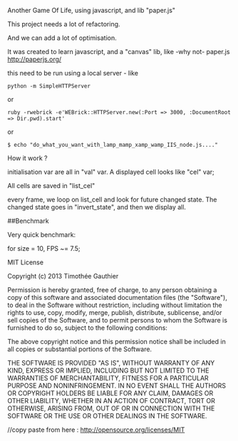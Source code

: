 Another Game Of Life,
using javascript, and lib "paper.js"

This project needs a lot of refactoring.

And we can add a lot of optimisation.

It was created to learn javascript, and a "canvas" lib, like -why not- paper.js http://paperjs.org/

this need to be run using a local server - like

```shell
python -m SimpleHTTPServer
```
or

```shell
ruby -rwebrick -e'WEBrick::HTTPServer.new(:Port => 3000, :DocumentRoot => Dir.pwd).start'
```

or
```shell
$ echo "do_what_you_want_with_lamp_mamp_xamp_wamp_IIS_node.js...."
```

How it work ?

initialisation var are all in "val" var.
A displayed cell looks like "cel" var;

All cells are saved in "list_cel"

every frame, we loop on list_cell and look for future changed state.
The changed state goes in "invert_state", and then we display all.

##Benchmark

Very quick benchmark:

for size = 10, FPS ~= 7.5;


MIT License

Copyright (c) 2013 Timothée Gauthier

Permission is hereby granted, free of charge, to any person obtaining a copy
of this software and associated documentation files (the "Software"), to deal
in the Software without restriction, including without limitation the rights
to use, copy, modify, merge, publish, distribute, sublicense, and/or sell
copies of the Software, and to permit persons to whom the Software is
furnished to do so, subject to the following conditions:

The above copyright notice and this permission notice shall be included in
all copies or substantial portions of the Software.

THE SOFTWARE IS PROVIDED "AS IS", WITHOUT WARRANTY OF ANY KIND, EXPRESS OR
IMPLIED, INCLUDING BUT NOT LIMITED TO THE WARRANTIES OF MERCHANTABILITY,
FITNESS FOR A PARTICULAR PURPOSE AND NONINFRINGEMENT. IN NO EVENT SHALL THE
AUTHORS OR COPYRIGHT HOLDERS BE LIABLE FOR ANY CLAIM, DAMAGES OR OTHER
LIABILITY, WHETHER IN AN ACTION OF CONTRACT, TORT OR OTHERWISE, ARISING FROM,
OUT OF OR IN CONNECTION WITH THE SOFTWARE OR THE USE OR OTHER DEALINGS IN
THE SOFTWARE.

//copy paste from here : http://opensource.org/licenses/MIT
